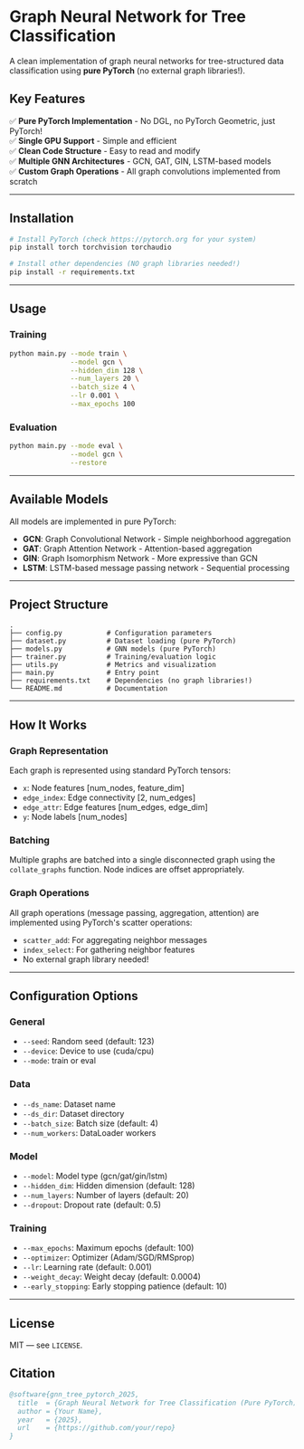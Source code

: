 # Graph Neural Network for Tree Classification

A clean implementation of graph neural networks for tree-structured data classification using **pure PyTorch** (no external graph libraries!).

## Key Features

✅ **Pure PyTorch Implementation** - No DGL, no PyTorch Geometric, just PyTorch!  
✅ **Single GPU Support** - Simple and efficient  
✅ **Clean Code Structure** - Easy to read and modify  
✅ **Multiple GNN Architectures** - GCN, GAT, GIN, LSTM-based models  
✅ **Custom Graph Operations** - All graph convolutions implemented from scratch  

---

## Installation

```bash
# Install PyTorch (check https://pytorch.org for your system)
pip install torch torchvision torchaudio

# Install other dependencies (NO graph libraries needed!)
pip install -r requirements.txt
```

---

## Usage

### Training

```bash
python main.py --mode train \
               --model gcn \
               --hidden_dim 128 \
               --num_layers 20 \
               --batch_size 4 \
               --lr 0.001 \
               --max_epochs 100
```

### Evaluation

```bash
python main.py --mode eval \
               --model gcn \
               --restore
```

---

## Available Models

All models are implemented in pure PyTorch:

- **GCN**: Graph Convolutional Network - Simple neighborhood aggregation
- **GAT**: Graph Attention Network - Attention-based aggregation  
- **GIN**: Graph Isomorphism Network - More expressive than GCN
- **LSTM**: LSTM-based message passing network - Sequential processing

---

## Project Structure

```
.
├── config.py           # Configuration parameters
├── dataset.py          # Dataset loading (pure PyTorch)
├── models.py           # GNN models (pure PyTorch)
├── trainer.py          # Training/evaluation logic
├── utils.py            # Metrics and visualization
├── main.py             # Entry point
├── requirements.txt    # Dependencies (no graph libraries!)
└── README.md           # Documentation
```

---

## How It Works

### Graph Representation
Each graph is represented using standard PyTorch tensors:
- `x`: Node features [num_nodes, feature_dim]
- `edge_index`: Edge connectivity [2, num_edges] 
- `edge_attr`: Edge features [num_edges, edge_dim]
- `y`: Node labels [num_nodes]

### Batching
Multiple graphs are batched into a single disconnected graph using the `collate_graphs` function. Node indices are offset appropriately.

### Graph Operations
All graph operations (message passing, aggregation, attention) are implemented using PyTorch's scatter operations:
- `scatter_add`: For aggregating neighbor messages
- `index_select`: For gathering neighbor features
- No external graph library needed!

---

## Configuration Options

### General
- `--seed`: Random seed (default: 123)
- `--device`: Device to use (cuda/cpu)
- `--mode`: train or eval

### Data
- `--ds_name`: Dataset name
- `--ds_dir`: Dataset directory
- `--batch_size`: Batch size (default: 4)
- `--num_workers`: DataLoader workers

### Model
- `--model`: Model type (gcn/gat/gin/lstm)
- `--hidden_dim`: Hidden dimension (default: 128)
- `--num_layers`: Number of layers (default: 20)
- `--dropout`: Dropout rate (default: 0.5)

### Training
- `--max_epochs`: Maximum epochs (default: 100)
- `--optimizer`: Optimizer (Adam/SGD/RMSprop)
- `--lr`: Learning rate (default: 0.001)
- `--weight_decay`: Weight decay (default: 0.0004)
- `--early_stopping`: Early stopping patience (default: 10)

---

## License

MIT — see `LICENSE`.

## Citation

```bibtex
@software{gnn_tree_pytorch_2025,
  title  = {Graph Neural Network for Tree Classification (Pure PyTorch)},
  author = {Your Name},
  year   = {2025},
  url    = {https://github.com/your/repo}
}
```
